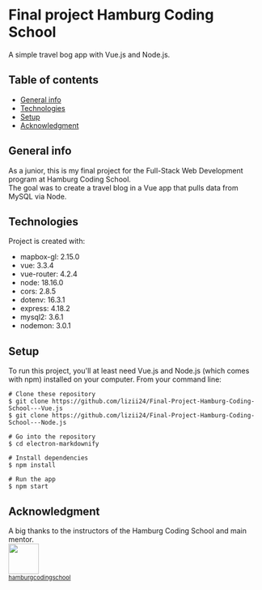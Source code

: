 # Final project Hamburg Coding School  

A simple travel bog app with Vue.js and Node.js.  

## Table of contents  

- [General info](#general-info)  
- [Technologies](#technologies)  
- [Setup](#setup)  
- [Acknowledgment](#acknowledgment)  

## General info  

As a junior, this is my final project for the Full-Stack Web Development program at Hamburg Coding School.  
The goal was to create a travel blog in a Vue app that pulls data from MySQL via Node.  

## Technologies  

Project is created with:  

- mapbox-gl: 2.15.0  
- vue: 3.3.4  
- vue-router: 4.2.4  
- node: 18.16.0  
- cors: 2.8.5  
- dotenv: 16.3.1  
- express: 4.18.2  
- mysql2: 3.6.1  
- nodemon: 3.0.1  

## Setup  

To run this project, you'll at least need Vue.js and Node.js (which comes with npm) installed on your computer. From your command line:  

```
# Clone these repository
$ git clone https://github.com/lizii24/Final-Project-Hamburg-Coding-School---Vue.js
$ git clone https://github.com/lizii24/Final-Project-Hamburg-Coding-School---Node.js

# Go into the repository
$ cd electron-markdownify

# Install dependencies
$ npm install

# Run the app
$ npm start
```

## Acknowledgment  
A big thanks to the instructors of the Hamburg Coding School and main mentor.  
<img src="https://github.com/hamburgcodingschool.png" width="60px;"/><br /><sub><a href="https://github.com/hamburgcodingschool">hamburgcodingschool</a></sub>
